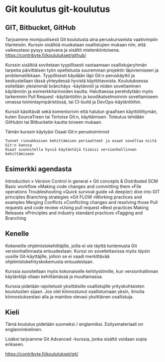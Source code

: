 # Git koulutus git-koulutus
## GIT, Bitbucket, GitHub
Tarjoamme monipuolisesti Git koulutusta aina peruskursseista vaativimpiin tilanteisiin. Kurssin sisältöä muokataan osallistujien mukaan niin, että vaikeustaso pysyy sopivana ja sisältö mielenkiintoisena.
https://contribyte.fi/koulutukset/github/

Kurssin sisältöä sovitetaan tyypillisesti vastaamaan osallistujaryhmän tarpeita päivittäisen työn opettelusta suuremman projektin läpiviemiseen ja problematiikkaan. Tyypillisesti käydään läpi Git:n peruskäyttö ja keskustellaan tässä yhteydessä hyvistä käyttötavoista. Koulutuksessa esitellään yleisimmät bränchäys -käytännöt ja niiden soveltaminen käytännön ja esimerkkitarinoiden kautta. Haluttaessa perehdytään myös tarkemmin Pull Request -käytäntöihin ja koodikatselmoinnin soveltamiseen omassa toimintaympäristössä, tai CI-build ja DevOps-käytäntöihin.

Kurssit käsittävät sekä komentorivin että halutun graafisen käyttöliittymän, kuten SourceTreen tai Tortoise Git:n, käyttämisen. Toteutus tehdään GitHubin tai Bitbucketin kautta toiveen mukaan.

Tämän kurssin käytyäsi
Osaat Git:n perustoiminnot
```
Tunnet rinnakkaisen kehittämisen periaatteet ja osaat soveltaa niitä Git:n kanssa
Osaat suunnitella hyviä käytäntöjä tiimisi versionhallinnan kehittämiseen
```


## Esimerkki agendasta


Introduction
» Version Control in general
» Git concepts & Distributed SCM
Basic workflow
»Making code changes and committing them
»File operations
Troubleshooting
»Quick survival guide
»A deep(er) dive into GIT principles
Branching strategies
»Git FLOW
»Working practices and examples
Merging Conflicts
»Conflicting changes and resolving those
Pull requests and code review
»Using pull request
»Best practices
Making Releases
»Principles and industry standard practices
»Tagging and Branching


## Kenelle
Kokeneille ohjelmistokehittäjille, joilla ei ole täyttä tuntemusta Git versionhallinnasta entuudestaan. Kurssi on sovellettavissa myös täysin uusille Git-käyttäjille, jolloin se ei vaadi merkittävää ohjelmistokehityskokemusta entuudestaan.

Kurssia suositellaan myös kokonaiselle kehitystiimille, kun versionhallinnan käytäntöjä ollaan kehittämässä ja muuttamassa.

Kurssia pidetään rajoitetusti yksittäisille osallistujille yrityskohtaisten koulutusten sijaan. Jos olet kiinnostunut osallistumaan yksin, ilmoita kiinnostuksestasi alla ja mainitse olevasi yksittäinen osallistuja.

## Kieli
Tämä koulutus pidetään suomeksi / englanniksi. Esitysmateriaali on englanninkielinen.

Lisäksi tarjoamme Git Advanced -kurssia, jonka sisältö voidaan sopia erikseen.

https://contribyte.fi/koulutukset/git/
